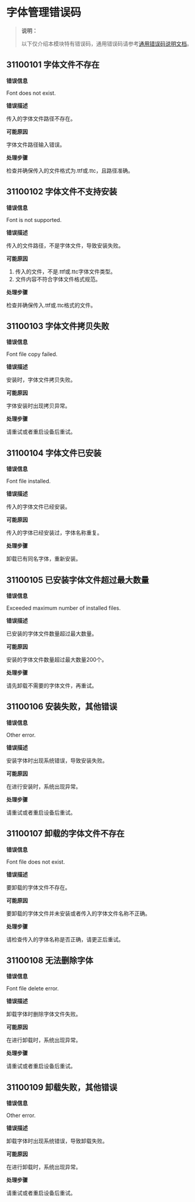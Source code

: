 # 字体管理错误码

> **说明：**
>
> 以下仅介绍本模块特有错误码，通用错误码请参考[通用错误码说明文档](../errorcode-universal.md)。

## 31100101 字体文件不存在

**错误信息**

Font does not exist.

**错误描述**

传入的字体文件路径不存在。

**可能原因**

字体文件路径输入错误。
 
**处理步骤**

检查并确保传入的文件格式为.ttf或.ttc，且路径准确。

## 31100102 字体文件不支持安装

**错误信息**

Font is not supported.

**错误描述**

传入的文件路径，不是字体文件，导致安装失败。

**可能原因**

1. 传入的文件，不是.ttf或.ttc字体文件类型。
2. 文件内容不符合字体文件格式规范。
 
**处理步骤**

检查并确保传入.ttf或.ttc格式的文件。

## 31100103 字体文件拷贝失败

**错误信息**

Font file copy failed.

**错误描述**

安装时，字体文件拷贝失败。

**可能原因**

字体安装时出现拷贝异常。
 
**处理步骤**

请重试或者重启设备后重试。

## 31100104 字体文件已安装

**错误信息**

Font file installed.

**错误描述**

传入的字体文件已经安装。

**可能原因**

传入的字体已经安装过，字体名称重复。
 
**处理步骤**

卸载已有同名字体，重新安装。

## 31100105 已安装字体文件超过最大数量

**错误信息**

Exceeded maximum number of installed files.

**错误描述**

已安装的字体文件数量超过最大数量。

**可能原因**

安装的字体文件数量超过最大数量200个。
 
**处理步骤**

请先卸载不需要的字体文件，再重试。

## 31100106 安装失败，其他错误

**错误信息**

Other error.

**错误描述**

安装字体时出现系统错误，导致安装失败。

**可能原因**

在进行安装时，系统出现异常。
 
**处理步骤**

请重试或者重启设备后重试。

## 31100107 卸载的字体文件不存在

**错误信息**

Font file does not exist.

**错误描述**

要卸载的字体文件不存在。

**可能原因**

要卸载的字体文件并未安装或者传入的字体文件名称不正确。
 
**处理步骤**

请检查传入的字体名称是否正确，请更正后重试。

## 31100108 无法删除字体

**错误信息**

Font file delete error.

**错误描述**

卸载字体时删除字体文件失败。

**可能原因**

在进行卸载时，系统出现异常。
 
**处理步骤**

请重试或者重启设备后重试。

## 31100109 卸载失败，其他错误

**错误信息**

Other error.

**错误描述**

卸载字体时出现系统错误，导致卸载失败。

**可能原因**

在进行卸载时，系统出现异常。
 
**处理步骤**

请重试或者重启设备后重试。
